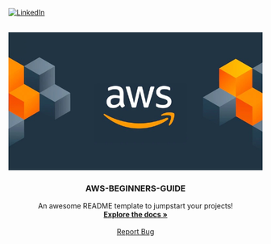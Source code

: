 <div id="top"></div>

[![LinkedIn][linkedin-shield]][linkedin-url]

[linkedin-shield]: https://img.shields.io/badge/-LinkedIn-black.svg?style=for-the-badge&logo=linkedin&colorB=555
[linkedin-url]: https://linkedin.com/in/sumitadm21
[product-screenshot]: images/screenshot.png

<!-- PROJECT LOGO -->
<br />
<div align="center">
  <a href="https://github.com/Sumit21adm/AWS-Beginners-Guide">
    <img src="assets/awslogo-image.jpeg" alt="Logo" width="auto" height="auto">
  </a>

  <h3 align="center">AWS-BEGINNERS-GUIDE</h3>

  <p align="center">
    An awesome README template to jumpstart your projects!
    <br />
    <a href="https://github.com/othneildrew/Best-README-Template"><strong>Explore the docs »</strong></a>
    <br />
    <br />
    <a href="https://github.com/Sumit21adm/AWS-Beginners-Guide/issues">Report Bug</a>
  </p>
